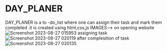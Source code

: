 # DAY_PLANER
DAY_PLANER is a to -do_list where one can assign their task and mark them completed .it is created using html,css,js
IMAGES-->
on opening website
![Screenshot 2023-08-27 015953](https://github.com/sourav-sm/DAY_PLANER/assets/116539402/dd759463-f886-4e4b-9399-cec9f2405486)
assigning task
![Screenshot 2023-08-27 020119](https://github.com/sourav-sm/DAY_PLANER/assets/116539402/a8b50125-1066-40b0-acf4-75f68b1d5e38)
after complesition of task
![Screenshot 2023-08-27 020135](https://github.com/sourav-sm/DAY_PLANER/assets/116539402/b81767b1-1b48-47fa-8dee-424f0f00d785)
